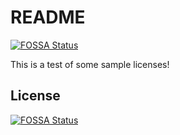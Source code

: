 # README
[![FOSSA Status](https://app.fossa.com/api/projects/git%2Bgithub.com%2Fspatten%2Flicense-sample-1.svg?type=shield)](https://app.fossa.com/projects/git%2Bgithub.com%2Fspatten%2Flicense-sample-1?ref=badge_shield)


This is a test of some sample licenses!


## License
[![FOSSA Status](https://app.fossa.com/api/projects/git%2Bgithub.com%2Fspatten%2Flicense-sample-1.svg?type=large)](https://app.fossa.com/projects/git%2Bgithub.com%2Fspatten%2Flicense-sample-1?ref=badge_large)